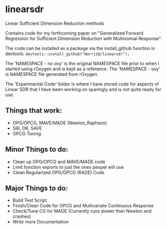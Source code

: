 # linearsdr
 Linear Sufficient Dimension Reduction methods

Contains code for my forthcoming paper on "Generalized Forward Regression for Sufficient Dimension Reduction with Multinomial Response". 

The code can be installed as a package via the install_github function in devtools:
`devtools::install_github("HarrisQ/linearsdr");`

The 'NAMESPACE - no oxy' is the original NAMESPACE file prior to when I started using rOxygen and is kept as a reference.
The 'NAMESPACE - oxy' is NAMESPACE file generated from rOxygen.

The 'Experimental Code' folder is where I have stored code for aspects of Linear SDR that I have been working on sparingly and is not quite ready for use. 

Things that work:
---
* OPG/OPCG, MAVE/MADE (Newton_Raphson)  
* SIR, DR, SAVE  
* OPCG Tuning 

Minor Things to do:
---
* Clean up OPG/OPCG and MAVE/MADE code  
* Limit function exports to just the ones peopel will use  
* Clean Regularized OPG/OPCG (RADE) Code  

Major Things to do:
---
* Build Test Script  
* Finish/Clean Code for OPCG and Multivariate Continuous Response  
* Check/Tune CG for MADE (Currently runs slower than Newton and crashes) 
* Write more Documentation  




